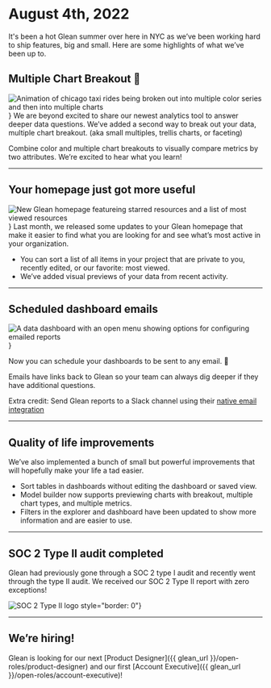 # August 4th, 2022

It's been a hot Glean summer over here in NYC as we’ve been working hard to ship features, big and small. Here are some highlights of what we’ve been up to.

## Multiple Chart Breakout 🎉

<img src="/product_updates/220803_trellis.gif" alt="Animation of chicago taxi rides being broken out into multiple color series and then into multiple charts" />}
We are beyond excited to share our newest analytics tool to answer deeper data questions. We’ve added a second way to break out your data, multiple chart breakout. (aka small multiples, trellis charts, or faceting)

Combine color and multiple chart breakouts to visually compare metrics by two attributes. We’re excited to hear what you learn!

---

## Your homepage just got more useful

<img src="/product_updates/220803_homepage.png" alt="New Glean homepage featureing starred resources and a list of most viewed resources" />}
Last month, we released some updates to your Glean homepage that make it easier to find what you are looking for and see what’s most active in your organization.

- You can sort a list of all items in your project that are private to you, recently edited, or our favorite: most viewed.
- We’ve added visual previews of your data from recent activity.

---

## Scheduled dashboard emails

<img src="/product_updates/220803_dashboard_reports.png" alt="A data dashboard with an open menu showing options for configuring emailed reports" />}

Now you can schedule your dashboards to be sent to any email. 🥳

Emails have links back to Glean so your team can always dig deeper if they have additional questions.

Extra credit: Send Glean reports to a Slack channel using their [native email integration](https://nyc.us3.list-manage.com/track/click?u=6300d55bcba31646550d3c1e4&id=06a81c7c2b&e=454d9cfee6)

---

## Quality of life improvements

We’ve also implemented a bunch of small but powerful improvements that will hopefully make your life a tad easier.

- Sort tables in dashboards without editing the dashboard or saved view.
- Model builder now supports previewing charts with breakout, multiple chart types, and multiple metrics.
- Filters in the explorer and dashboard have been updated to show more information and are easier to use.

---

## SOC 2 Type II audit completed

Glean had previously gone through a SOC 2 type I audit and recently went through the type II audit. We received our SOC 2 Type II report with zero exceptions!

<img src="/product_updates/220803_soc2.png" alt="SOC 2 Type II logo" /> style="border: 0"}

---

## We’re hiring!

Glean is looking for our next [Product Designer]({{ glean_url }}/open-roles/product-designer) and our first [Account Executive]({{ glean_url }}/open-roles/account-executive)!
